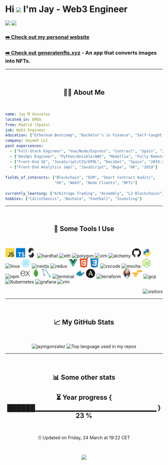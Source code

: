 # Hi <a href="https://jaymgonzalez.com/"><img src="https://media.giphy.com/media/hvRJCLFzcasrR4ia7z/giphy.gif" width="5%"></a> I'm Jay - Web3 Engineer

<p><a href="https://twitter.com/jaymgeth"><img src="https://img.shields.io/badge/twitter-%231DA1F2.svg?&style=for-the-badge&logo=twitter&logoColor=white" height=25></a> <a href="https://www.linkedin.com/in/jay-m-gonzalez/"><img src="https://img.shields.io/badge/linkedin-%230077B5.svg?&style=for-the-badge&logo=linkedin&logoColor=white" height=25></a> 
<h3><a href="https://jaymgonzalez.com">➡️ Check out my personal website</a></h3>
<h3><a href="https://generatenfts.xyz">➡️ Check out generatenfts.xyz</a> - An app that converts images into NFTs. </h3>

---
<br />
<h2 align="center">🧔🏻 About Me</h2>
<br />

```yaml
name: Jay M Gonzalez
located_in: EMEA
from: Madrid (Spain)
job: Web3 Engineer
education: ["Ethereum Bootcamp", "Bachelor's in Finance", "Self-taught Engineer"]
company: Haymeh LLC
past experiences:
  - ["Full-Stack Engineer", "Vue/Node/Express", "Contract", "Spain", "2022"]
  - ["DevOps Engineer", "Python/Ansible/AWS", "Medallia", "Fully Remote", "2020-2022"]
  - ["Front-End SE", "JavaScript/CSS/HTML", "Decibel", "Spain", "2019-2021"]
  - ["Front-End Analytics impl", "JavaScript", "Bupa", "UK", "2019"]

fields_of_interests: ["Blockchain", "EVM", "Smart Contract Audits",
                      "UX", "Web3", "Node Clients", "NFTs"]
                      
currently_learning: ["Arbitrage Trading", "Assembly", "L2 Blockchains"]
hobbies: ["Calisthenics", "Bachata", "Football", "Investing"]
```

---
<br />

<h2 align="center">🚀 Some Tools I Use</h2>
<br />
<p align="left">
<img src="https://raw.githubusercontent.com/devicons/devicon/master/icons/javascript/javascript-original.svg" alt="javascript" width="30" height="30" />
<img src="https://raw.githubusercontent.com/devicons/devicon/master/icons/typescript/typescript-original.svg" alt="typescript" width="30" height="30" />
<img src="https://raw.githubusercontent.com/devicons/devicon/master/icons/solidity/solidity-original.svg" alt="solidity" width="30" height="30" />
<img src="https://hardhat.org/favicon.ico" alt="hardhat" width="30" height="30" />
<img src="https://icons.iconarchive.com/icons/cjdowner/cryptocurrency-flat/32/Ethereum-ETH-icon.png" alt="eth" width="30" height="30" />
<img src="https://cdn.jsdelivr.net/gh/devicons/devicon/icons/polygon/polygon-original.svg" alt="polygon" width="30" hight="30" />
<img src="https://metamask.io//icons/icon-48x48.png" alt="vim" width="30" height="30" />
<img src="https://assets-global.website-files.com/5f973c970bea5548ad4287ef/612fbe3bb259ec1d93f934f1_favicon-alchemy.png" alt="alchemy" width="30" height="30" />
<img src="https://raw.githubusercontent.com/devicons/devicon/master/icons/github/github-original.svg" alt="git" width="30" height="30" />
<img src="https://raw.githubusercontent.com/devicons/devicon/master/icons/python/python-original.svg" alt="python" width="30" height="30" />
<img src="https://cdn.jsdelivr.net/gh/devicons/devicon/icons/linux/linux-original.svg" alt="linux" width="30" hight="30" />
<img src="https://raw.githubusercontent.com/devicons/devicon/master/icons/react/react-original.svg" alt="react" width="30" height="30" />
<img src="https://cdn.jsdelivr.net/gh/devicons/devicon/icons/nextjs/nextjs-original.svg" alt="nextjs" width="30" hight="30" />
<img src="https://cdn.jsdelivr.net/gh/devicons/devicon/icons/redux/redux-original.svg" alt="redux" width="30" height="30" />
<img src="https://raw.githubusercontent.com/devicons/devicon/master/icons/vuejs/vuejs-original.svg" alt="vue" width="30" height="30" />
<img src="https://raw.githubusercontent.com/devicons/devicon/master/icons/html5/html5-original.svg" alt="html5" width="30" height="30" />
<img src="https://raw.githubusercontent.com/devicons/devicon/master/icons/css3/css3-original.svg" alt="css3" width="30" height="30" />
<img src="https://cdn.jsdelivr.net/gh/devicons/devicon/icons/vscode/vscode-original.svg" alt="vscode" width="30" height="30" />
<img src="https://cdn.jsdelivr.net/gh/devicons/devicon/icons/mocha/mocha-plain.svg" alt="mocha" width="30" hight="30" />
<img src="https://raw.githubusercontent.com/devicons/devicon/master/icons/nodejs/nodejs-original.svg" alt="nodejs" width="30" height="30" />
<img src="https://cdn.jsdelivr.net/gh/devicons/devicon/icons/npm/npm-original-wordmark.svg" alt="npm" width="30" height="30" />
<img src="https://raw.githubusercontent.com/devicons/devicon/master/icons/express/express-original.svg" alt="express" width="30" height="30" />
<img src="https://raw.githubusercontent.com/devicons/devicon/master/icons/mongodb/mongodb-original.svg" alt="mongodb" width="30" height="30" />
<img src="https://raw.githubusercontent.com/devicons/devicon/master/icons/mysql/mysql-original.svg" alt="mysql" width="30" height="30" />
<img src="https://cdn.icon-icons.com/icons2/2148/PNG/512/terminal_icon_131942.png" alt="terminal" width="30" height="30" />
<img src="https://raw.githubusercontent.com/devicons/devicon/master/icons/docker/docker-original.svg" alt="Docker" width="30" height="30" />
<img src="https://raw.githubusercontent.com/devicons/devicon/master/icons/ansible/ansible-original.svg" alt="ansible" width="30" height="30" />
<img src="https://cdn.jsdelivr.net/gh/devicons/devicon/icons/terraform/terraform-original.svg" alt="terraform" width="30" height="30" />
<img src="https://raw.githubusercontent.com/devicons/devicon/master/icons/jenkins/jenkins-original.svg" alt="jenkins" width="30" height="30" />
<img src="https://raw.githubusercontent.com/devicons/devicon/master/icons/amazonwebservices/amazonwebservices-original.svg" alt="aws" width="30" height="30" />
<img src="https://www.vectorlogo.zone/logos/google_cloud/google_cloud-icon.svg" alt="gcp" width="30" height="30" />
<img src="https://www.vectorlogo.zone/logos/kubernetes/kubernetes-icon.svg" alt="Kubernetes" width="30" height="30" />
<img src="https://cdn.jsdelivr.net/gh/devicons/devicon/icons/grafana/grafana-original.svg" alt="grafana" width="30" height="30" />
<img src="https://cdn.jsdelivr.net/gh/devicons/devicon/icons/vim/vim-plain.svg" alt="vim" width="30" height="30" />
</p>
<p align="right"><img src="https://visitor-badge.glitch.me/badge?page_id=jaymgonzalez.jaymgonzalez" alt="visitors"></p>

---
<br />

<h2 align="center">📈 My GitHub Stats</h2>
<br />


<p align="center"> 
<img src="https://github-readme-stats.vercel.app/api?username=jaymgonzalez&show_icons=true&theme=cobalt" alt="jaymgonzalez" />
<img height="195" src="https://github-readme-stats.vercel.app/api/top-langs/?username=jaymgonzalez&theme=cobalt&layout=compact&hide_title=1&hide=css,dart,c%2B%2B" alt="Top language used in my repos" />

</p>

---
<br />

<h2 align="center">📊 Some other stats</h2>

<h2 align="center">⏳ Year progress { ██████▁▁▁▁▁▁▁▁▁▁▁▁▁▁▁▁▁▁▁▁▁▁▁▁ } 23 % 
</h2>
<br />

<p align="center">⏰ Updated on Friday, 24 March at 19:22 CET </p>
<br />
<p align="center">
<img src="https://github.com/jaymgonzalez/jaymgonzalez/actions/workflows/main.yml/badge.svg" /></p>